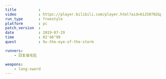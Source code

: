 ```yaml
---
title          :
video          : https://player.bilibili.com/player.html?aid=61250702&p=2
run_type       : freestyle
platform       : pc
patch_version  :
date           : 2019-07-29
time           : 02'46"99
quest          : 9★-the-eye-of-the-storm

runners:
    - 回复猫毛肚

weapons:
    - long-sword
---
```

